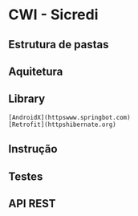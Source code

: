 # CWI - Sicredi

## Estrutura de pastas

## Aquitetura

## Library
    [AndroidX](httpswww.springbot.com)
    [Retrofit](httpshibernate.org)

## Instrução
            
## Testes
   

## API REST

    
   